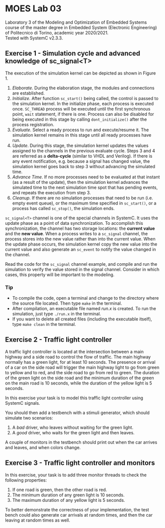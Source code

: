 # MOES Lab 03
Laboratory 3 of the Modeling and Optimization of Embedded Systems course of the master degree in Embedded System (Electronic Engineering) of Politecnico di Torino, academic year 2020/2021.<br/>
Tested with SystemC v2.3.3.

## Exercise 1 - Simulation cycle and advanced knowledge of sc_signal\<T\>
[//]:<p align="center">
[//]:  <img src="./fig/simulation_kernel.png" width="100%">
[//]:</p>
  
The execution of the simulation kernel can be depicted as shown in Figure 1.
1) *Elaborate*. During the elaboration stage, the modules and connections are established.
2) *Initialize*. After function `sc_start()` being called, the control is passed to the simulation kernel. In the initialize phase, each process is executed once. `SC_THREAD` process will be executed until the first synchronous point, `wait` statement, if there is one. Process can also be disabled for being executed in this stage by calling `dont_initialize()` after the process registration.
3) *Evaluate*. Select a ready process to run and execute/resume it. The simulation kernel remains in this stage until all ready processes have run.
4) *Update*. During this stage, the simulation kernel updates the values assigned to the channels in the previous evaluate cycle.  Steps 3 and 4 are referred as a **delta-cycle** (similar to VHDL and Verilog). If there is any event notification, e.g. because a signal has changed value, the simulation kernel goes back to step 3 without advancing the simulated time.
5) *Advance Time*. If no more processes need to be evaluated at that instant (as a result of the update), then the simulation kernel advances the simulated time to the next simulation time spot that has pending events, and repeats the execution from step 3.
6) *Cleanup*. If there are no simulation processes that need to be run (i.e. empty event queue), or the maximum time specified in `sc_start()`, or a process has called `sc_stop()`, the simulation ends.

`sc_signal<T>` channel is one of the special channels in SystemC. It uses the update phase as a point of data synchronization. To accomplish this synchronization, the channel has two storage locations: the **current value** and the **new value**. When a process writes to a `sc_signal` channel, the process stores into the new value rather than into the current value. When the update phase occurs, the simulation kernel copy the new value into the current value and also generate an `sc_event` to notify the value changed in the channel.

Read the code for the `sc_signal` channel example, and compile and run the simulation to verify the value stored in the signal channel. Consider in which cases, this property will be important to the modeling.

### Tip
- To compile the code, open a terminal and change to the directory where the source file located. Then type `make` in the terminal.
- After compilation, an executable file named *run.x* is created. To run the simulation, just type `./run.x` in the terminal.
- If you want to delete all created files (including the executable itself), type `make clean` in the terminal.

## Exercise 2 - Traffic light controller
A traffic light controller is located at the intersection between a main highway and a side road to control the flow of traffic. The main highway normally has a green light, for at least 10 seconds. The presence or arrival of a car on the side road will trigger the main highway light to go from green to yellow and to red, and the side road to go from red to green. The duration of the green light on the side road and the minimum duration of the green on the main road is 10 seconds, while the duration of the yellow light is 5 seconds.

In this exercise your task is to model this traffic light controller using SystemC signals. 

You should then add a testbench with a stimuli generator, which should simulate two scenarios:
1) A *bad* driver, who leaves without waiting for the green light.
2) A *good* driver, who waits for the green light and then leaves.

A couple of monitors in the testbench should print out when the car arrives and leaves, and when colors change.

## Exercise 3 - Traffic light controller and monitors
In this exercise, your task is to add three monitor threads to check the following properties:
1) If one road is green, then the other road is red.
2) The minimum duration of any green light is 10 seconds.
3) The maximum duration of any yellow light is 5 seconds.

To better demonstrate the correctness of your implementation, the test bench could also generate car arrivals at random times, and then the car leaving at random times as well.
